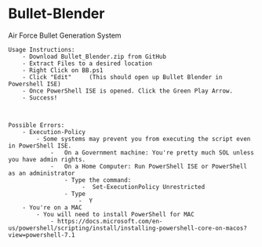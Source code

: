 # Bullet-Blender
Air Force Bullet Generation System


    Usage Instructions:
        - Download Bullet_Blender.zip from GitHub
        - Extract Files to a desired location
        - Right Click on BB.ps1
        - Click "Edit"     (This should open up Bullet Blender in Powershell ISE)
        - Once PowerShell ISE is opened. Click the Green Play Arrow.
        - Success!



    Possible Errors:
        - Execution-Policy 
            - Some systems may prevent you from executing the script even in PowerShell ISE.
                -   On a Government machine: You're pretty much SOL unless you have admin rights.
                -   On a Home Computer: Run PowerShell ISE or PowerShell as an administrator
                    - Type the command:
                         -  Set-ExecutionPolicy Unrestricted
                    - Type 
                        -  Y
        - You're on a MAC
            - You will need to install PowerShell for MAC
                - https://docs.microsoft.com/en-us/powershell/scripting/install/installing-powershell-core-on-macos?view=powershell-7.1
